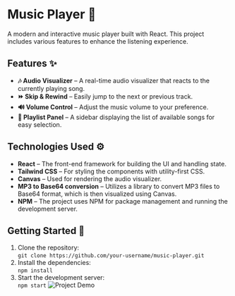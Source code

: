 # Music Player 🎵

A modern and interactive music player built with React. This project includes various features to enhance the listening experience.

## Features ✨

- **🎶 Audio Visualizer** – A real-time audio visualizer that reacts to the currently playing song.
- **⏩ Skip & Rewind** – Easily jump to the next or previous track.
- **🔊 Volume Control** – Adjust the music volume to your preference.
- **📜 Playlist Panel** – A sidebar displaying the list of available songs for easy selection.

## Technologies Used ⚙️

- **React** – The front-end framework for building the UI and handling state.
- **Tailwind CSS** – For styling the components with utility-first CSS.
- **Canvas** – Used for rendering the audio visualizer.
- **MP3 to Base64 conversion** – Utilizes a library  to convert MP3 files to Base64 format, which is then visualized using Canvas.
- **NPM** – The project uses NPM for package management and running the development server.

## Getting Started 🚀

1. Clone the repository:  
   `git clone https://github.com/your-username/music-player.git`
2. Install the dependencies:  
   `npm install`
3. Start the development server:  
   `npm start`
![Project Demo](./assets/your-gif-file.gif)
